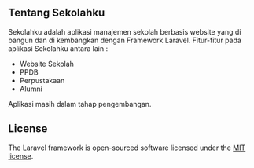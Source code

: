 ## Tentang Sekolahku

Sekolahku adalah aplikasi manajemen sekolah berbasis website yang di bangun dan di kembangkan dengan Framework Laravel. Fitur-fitur pada aplikasi Sekolahku antara lain :

- Website Sekolah
- PPDB
- Perpustakaan
- Alumni

Aplikasi masih dalam tahap pengembangan.


## License

The Laravel framework is open-sourced software licensed under the [MIT license](https://opensource.org/licenses/MIT).
